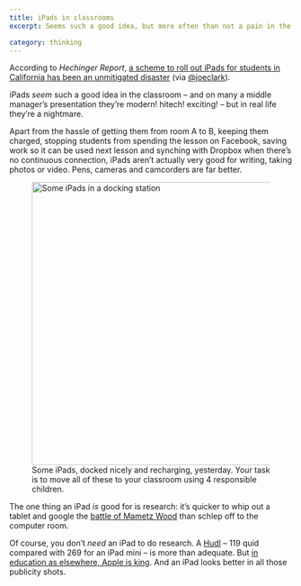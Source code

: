 ```yaml
---
title: iPads in classrooms
excerpt: Seems such a good idea, but more often than not a pain in the backside. And a Huddle's less than half the price.

category: thinking
---
```

According to <cite>Hechinger Report</cite>, [a scheme to roll out iPads for students in California has been an unmitigated disaster][1] (via [@joeclark][2]).

iPads *seem* such a good idea in the classroom – and on many a middle manager&#8217;s presentation they&#8217;re modern! hitech! exciting! – but in real life they&#8217;re a nightmare.

Apart from the hassle of getting them from room A to B, keeping them charged, stopping students from spending the lesson on Facebook, saving work so it can be used next lesson and synching with Dropbox when there&#8217;s no continuous connection, iPads aren&#8217;t actually very good for writing, taking photos or video. Pens, cameras and camcorders are far better.

<figure class="figure alignnone">

<img class="full-bleed wp-image-55 size-full" src="https://leonpaternoster.com/wp-content/uploads/2013/10/ipads.jpg" alt="Some iPads in a docking station" width="800" height="503" />

<figcaption class="secondary figcaption">Some iPads, docked nicely and recharging, yesterday. Your task is to move all of these to your classroom using 4 responsible children.</figcaption>

</figure>

The one thing an iPad *is* good for is research: it&#8217;s quicker to whip out a tablet and google the [battle of Mametz Wood][3] than schlep off to the computer room.

Of course, you don&#8217;t *need* an iPad to do research. A [Hudl][4] – 119 quid compared with 269 for an iPad mini – is more than adequate. But [in education as elsewhere, Apple is king][5]. And an iPad looks better in all those publicity shots.

 [1]: https://digital.hechingerreport.org/content/the-inside-story-on-la-schools-ipad-rollout-a-colossal-disaster_914/
 [2]: https://twitter.com/joeclark
 [3]: https://www.google.co.uk/search?q=battle+of+mametz+wood
 [4]: https://www.tesco.com/direct/hudl/
 [5]: https://www.apple.com/uk/education/ipad/

